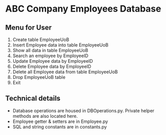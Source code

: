 # ABC Company Employees Database

## Menu for User
1. Create table EmployeeUoB
2. Insert Employee data into table EmployeeUoB
3. Show all data in table EmployeeUoB
4. Search an employee by EmployeeID
5. Update Employee data by EmployeeID
6. Delete Employee data by EmployeeID
7. Delete all Employee data from table EmployeeUoB
8. Drop EmployeeUoB table
9. Exit

## Technical details

- Database operations are housed in DBOperations.py. Private helper methods are also located here.
- Employee getter & setters are in Employee.py
- SQL and string constants are in constants.py